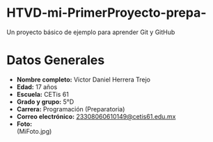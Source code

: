 # HTVD-mi-PrimerProyecto-prepa-
Un proyecto básico de ejemplo para aprender Git y GitHub
# Datos Generales

- **Nombre completo:** Victor Daniel Herrera Trejo  
- **Edad:** 17 años  
- **Escuela:** CETis 61  
- **Grado y grupo:** 5°D  
- **Carrera:** Programación (Preparatoria)  
- **Correo electrónico:** 23308060610149@cetis61.edu.mx  
- **Foto:**  
(MiFoto.jpg)
